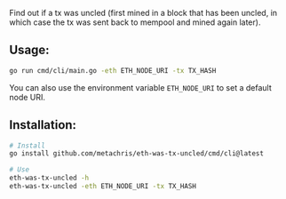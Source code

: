 Find out if a tx was uncled (first mined in a block that has been uncled, in which case the tx was sent back to mempool and mined again later).

## Usage:

```bash
go run cmd/cli/main.go -eth ETH_NODE_URI -tx TX_HASH
```

You can also use the environment variable `ETH_NODE_URI` to set a default node URI.

## Installation:

```bash
# Install
go install github.com/metachris/eth-was-tx-uncled/cmd/cli@latest

# Use
eth-was-tx-uncled -h
eth-was-tx-uncled -eth ETH_NODE_URI -tx TX_HASH
```
